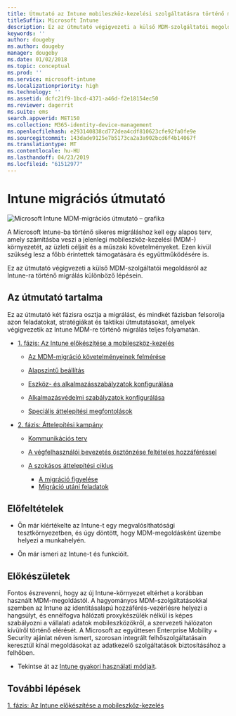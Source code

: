 ```yaml
---
title: Útmutató az Intune mobileszköz-kezelési szolgáltatásra történő migráláshoz
titleSuffix: Microsoft Intune
description: Ez az útmutató végigvezeti a külső MDM-szolgáltatói megoldásról a Microsoft Intune-ra történő migrálás különböző lépésein.
keywords: ''
author: dougeby
ms.author: dougeby
manager: dougeby
ms.date: 01/02/2018
ms.topic: conceptual
ms.prod: ''
ms.service: microsoft-intune
ms.localizationpriority: high
ms.technology: ''
ms.assetid: dcfc21f9-1bcd-4371-a46d-f2e18154ec50
ms.reviewer: dagerrit
ms.suite: ems
search.appverid: MET150
ms.collection: M365-identity-device-management
ms.openlocfilehash: e293140838cd772dea4cdf810623cfe92fa0fe9e
ms.sourcegitcommit: 143dade9125e7b5173ca2a3a902bcd6f4b14067f
ms.translationtype: MT
ms.contentlocale: hu-HU
ms.lasthandoff: 04/23/2019
ms.locfileid: "61512977"
---
```

# <a name="intune-migration-guide"></a>Intune migrációs útmutató

![Microsoft Intune MDM-migrációs útmutató – grafika](./media/MDM-migration-guide-art.PNG)

A Microsoft Intune-ba történő sikeres migráláshoz kell egy alapos terv, amely számításba veszi a jelenlegi mobileszköz-kezelési (MDM-) környezetét, az üzleti céljait és a műszaki követelményeket. Ezen kívül szükség lesz a főbb érintettek támogatására és együttműködésére is.

Ez az útmutató végigvezeti a külső MDM-szolgáltatói megoldásról az Intune-ra történő migrálás különböző lépésein.

## <a name="whats-included-in-this-guide"></a>Az útmutató tartalma

Ez az útmutató két fázisra osztja a migrálást, és mindkét fázisban felsorolja azon feladatokat, stratégiákat és taktikai útmutatásokat, amelyek végigvezetik az Intune MDM-re történő migrálás teljes folyamatán.

-   [1. fázis: Az Intune előkészítése a mobileszköz-kezelés](migration-guide-prepare.md)

    -   [Az MDM-migráció követelményeinek felmérése](migration-guide-prepare.md#assess-mdm-requirements)

    -   [Alapszintű beállítás](migration-guide-setup.md)

    -   [Eszköz- és alkalmazásszabályzatok konfigurálása](migration-guide-configure-policies.md)

    -   [Alkalmazásvédelmi szabályzatok konfigurálása](migration-guide-app-protection-policies.md)

    -   [Speciális áttelepítési megfontolások](migration-guide-considerations.md)

-   [2. fázis: Áttelepítési kampány](migration-guide-campaign.md)

    -   [Kommunikációs terv](migration-guide-communication-plan.md)

    -   [A végfelhasználói bevezetés ösztönzése feltételes hozzáféréssel](migration-guide-drive-adoption.md)

    -   [A szokásos áttelepítési ciklus](migration-guide-cycle.md)
        -   [A migráció figyelése](migration-guide-cycle.md#monitoring-migration)
        -   [Migráció utáni feladatok](migration-guide-cycle.md#post-migration)

## <a name="assumptions"></a>Előfeltételek

-   Ön már kiértékelte az Intune-t egy megvalósíthatósági tesztkörnyezetben, és úgy döntött, hogy MDM-megoldásként üzembe helyezi a munkahelyén.

-   Ön már ismeri az Intune-t és funkcióit.

## <a name="before-you-begin"></a>Előkészületek

Fontos észrevenni, hogy az új Intune-környezet eltérhet a korábban használt MDM-megoldástól. A hagyományos MDM-szolgáltatásokkal szemben az Intune az identitásalapú hozzáférés-vezérlésre helyezi a hangsúlyt, és ennélfogva hálózati proxykészülék nélkül is képes szabályozni a vállalati adatok mobileszközökről, a szervezeti hálózaton kívülről történő elérését. A Microsoft az együttesen Enterprise Mobility + Security ajánlat néven ismert, szorosan integrált felhőszolgáltatásain keresztül kínál megoldásokat az adatkezelő szolgáltatások biztosításához a felhőben.

-   Tekintse át az [Intune gyakori használati módjait](common-scenarios.md).

## <a name="next-steps"></a>További lépések

[1. fázis: Az Intune előkészítése a mobileszköz-kezelés](migration-guide-prepare.md)
